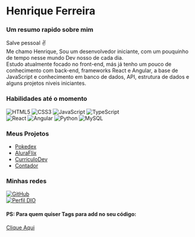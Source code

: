 # Henrique Ferreira

### Um resumo rapido sobre mim
Salve pessoal ✌️ <br>
Me chamo Henrique, Sou um desenvolvedor iniciante, com um pouquinho de tempo nesse mundo Dev nosso de cada dia. <br>
Estudo atualmente focado no front-end, más já tenho um pouco de conhecimento com back-end, frameworks React e Angular, a base de JavaScript e conhecimento em banco de dados, API, estrutura de dados e alguns projetos niveis iniciantes.

###  Habilidades até o momento
![HTML5](https://img.shields.io/badge/HTML5-000?style=for-the-badge&logo=html5) 
![CSS3](https://img.shields.io/badge/CSS3-000?style=for-the-badge&logo=css3&logoColor=264CE4)
![JavaScript](https://img.shields.io/badge/JavaScript-000?style=for-the-badge&logo=javascript) 
![TypeScript](https://img.shields.io/badge/TypeScript-000?style=for-the-badge&logo=typescript) <br>
![React](https://img.shields.io/badge/React-000?style=for-the-badge&logo=react)
![Angular](https://img.shields.io/badge/Angular-000?style=for-the-badge&logo=angular&logoColor=C3002F)
![Python](https://img.shields.io/badge/Python-000?style=for-the-badge&logo=python)
![MySQL](https://img.shields.io/badge/mysql-000?style=for-the-badge&logo=mysql&logoColor=264CE4)


### Meus Projetos
* [Pokedex](https://henferreirapro.github.io/JS-Pokedex-DIO/)<br>
* [AluraFlix](https://codepen.io/henferreirapro/pen/XWqKZVJ)<br>
* [CurriculoDev](https://henferreirapro.github.io/Curriculo-Dev/)<br>
* [Contador](https://henferreirapro.github.io/Projeto-Contador-DIO/)<br>


### Minhas redes
[![GitHub](https://img.shields.io/badge/github-000?style=for-the-badge&logo=github&logoColor=white)](https://github.com/henferreirapro)<BR>
[![Perfil DIO](https://img.shields.io/badge/-Meu%20Perfil%20na%20DIO-30A3DC?style=for-the-badge)](https://web.dio.me/users/henriquethis/)


#### PS: Para quem quiser Tags para add no seu código:
[Clique Aqui](https://github.com/Ileriayo/markdown-badges)
